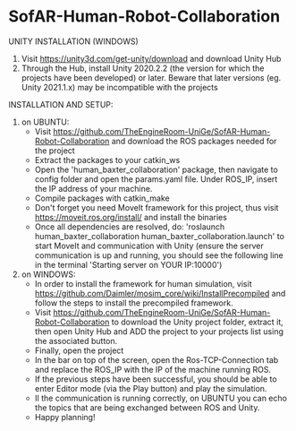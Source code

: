 # SofAR-Human-Robot-Collaboration

UNITY INSTALLATION (WINDOWS)
1) Visit https://unity3d.com/get-unity/download and download Unity Hub
2) Through the Hub, install Unity 2020.2.2 (the version for which the projects have been developed) or later. Beware that later versions (eg. Unity 2021.1.x) may be incompatible with the projects

INSTALLATION AND SETUP:
1) on UBUNTU:
	- Visit https://github.com/TheEngineRoom-UniGe/SofAR-Human-Robot-Collaboration and download the ROS packages needed for the project
	- Extract the packages to your catkin_ws
	- Open the 'human_baxter_collaboration' package, then navigate to config folder and open the params.yaml file. Under ROS_IP, insert the IP address of your machine.
	- Compile packages with catkin_make
	- Don't forget you need MoveIt framework for this project, thus visit https://moveit.ros.org/install/ and install the binaries
	- Once all dependencies are resolved, do: 'roslaunch human_baxter_collaboration human_baxter_collaboration.launch' to start MoveIt and communication with Unity (ensure the server communication is up and running, you should see the following line in the terminal 'Starting server on YOUR IP:10000')
2) on WINDOWS:
	- In order to install the framework for human simulation, visit https://github.com/Daimler/mosim_core/wiki/InstallPrecompiled and follow the steps to install the precompiled framework.
	- Visit https://github.com/TheEngineRoom-UniGe/SofAR-Human-Robot-Collaboration to download the Unity project folder, extract it, then open Unity Hub and ADD the project to your projects list using the associated button.
	- Finally, open the project
	- In the bar on top of the screen, open the Ros-TCP-Connection tab and replace the ROS_IP with the IP of the machine running ROS.
	- If the previous steps have been successful, you should be able to enter Editor mode (via the Play button) and play the simulation. 
	- Il the communication is running correctly, on UBUNTU you can echo the topics that are being exchanged between ROS and Unity.
	- Happy planning!
